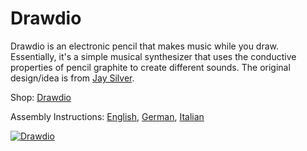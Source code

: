 # Drawdio
Drawdio is an electronic pencil that makes music while you draw.
Essentially, it's a simple musical synthesizer that uses the conductive properties of pencil graphite to create different sounds.
The original design/idea is from [Jay Silver](http://www.drawdio.com).

Shop: [Drawdio](http://www.watterott.com/en/Drawdio-Kit)

Assembly Instructions: 
[English](https://raw.github.com/watterott/Drawdio/master/pcb/Drawdio_en.pdf), 
[German](https://raw.github.com/watterott/Drawdio/master/pcb/Drawdio_de.pdf), 
[Italian](https://raw.github.com/watterott/Drawdio/master/pcb/Drawdio_it.pdf)

[![Drawdio](https://raw.github.com/watterott/Drawdio/master/img/drawdio.jpg)](http://www.watterott.com/en/Drawdio-Kit)
